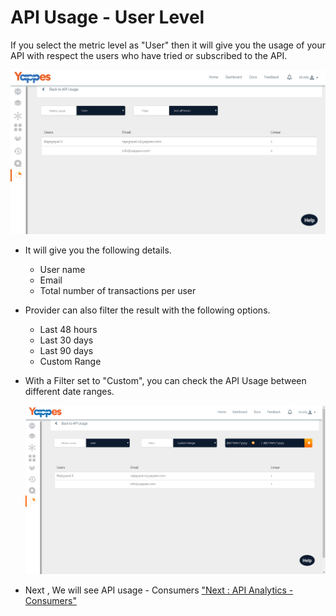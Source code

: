 API Usage - User Level
======================

If you select the metric level as "User" then it will give you the usage
of your API with respect the users who have tried or subscribed to the
API.

![](../images/dashboard/analytics/provider_view_07.png)

-   It will give you the following details.
    -   User name
    -   Email
    -   Total number of transactions per user
-   Provider can also filter the result with the following options.
    -   Last 48 hours
    -   Last 30 days
    -   Last 90 days
    -   Custom Range
-   With a Filter set to "Custom", you can check the API Usage between
    different date ranges.

    ![](../images/dashboard/analytics/provider_view_08.png)

-   Next , We will see API usage - Consumers ["Next : API Analytics -
    Consumers"](APIAnalytics_consumers)
